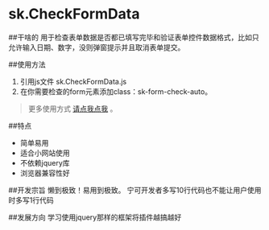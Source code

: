 # sk.CheckFormData

##干啥的
用于检查表单数据是否都已填写完毕和验证表单控件数据格式，比如只允许输入日期、数字，没则弹窗提示并且取消表单提交。


##使用方法
1.  引用js文件 sk.CheckFormData.js
1.  在你需要检查的form元素添加class：sk-form-check-auto。

> 更多使用方式  [请点我点我](#baidu.com)  。

##特点
- 简单易用
- 适合小网站使用
- 不依赖jquery库
- 浏览器兼容性好

##开发宗旨
懒到极致！易用到极致。
宁可开发者多写10行代码也不能让用户使用时多写1行代码


##发展方向
学习使用jquery那样的框架将插件越搞越好

